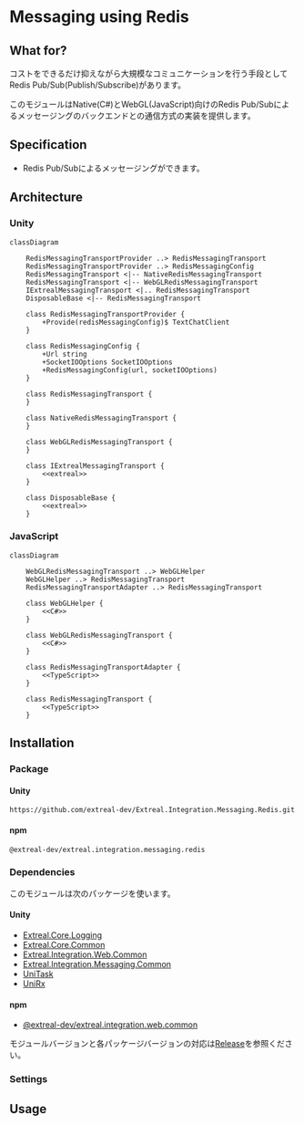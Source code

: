 ﻿---
sidebar_position: 10
---

# Messaging using Redis

## What for?

コストをできるだけ抑えながら大規模なコミュニケーションを行う手段としてRedis Pub/Sub(Publish/Subscribe)があります。

このモジュールはNative(C#)とWebGL(JavaScript)向けのRedis Pub/Subによるメッセージングのバックエンドとの通信方式の実装を提供します。

## Specification

- Redis Pub/Subによるメッセージングができます。

## Architecture

### Unity

```mermaid
classDiagram

    RedisMessagingTransportProvider ..> RedisMessagingTransport
    RedisMessagingTransportProvider ..> RedisMessagingConfig
    RedisMessagingTransport <|-- NativeRedisMessagingTransport
    RedisMessagingTransport <|-- WebGLRedisMessagingTransport
    IExtrealMessagingTransport <|.. RedisMessagingTransport
    DisposableBase <|-- RedisMessagingTransport

    class RedisMessagingTransportProvider {
        +Provide(redisMessagingConfig)$ TextChatClient
    }
    
    class RedisMessagingConfig {
        +Url string
        +SocketIOOptions SocketIOOptions
        +RedisMessagingConfig(url, socketIOOptions)
    }
    
    class RedisMessagingTransport {
    }
    
    class NativeRedisMessagingTransport {
    }
    
    class WebGLRedisMessagingTransport {
    }

    class IExtrealMessagingTransport {
        <<extreal>>
    }

    class DisposableBase {
        <<extreal>>
    }
```

### JavaScript

```mermaid
classDiagram

    WebGLRedisMessagingTransport ..> WebGLHelper
    WebGLHelper ..> RedisMessagingTransport
    RedisMessagingTransportAdapter ..> RedisMessagingTransport
    
    class WebGLHelper {
        <<C#>>
    }

    class WebGLRedisMessagingTransport {
        <<C#>>
    }

    class RedisMessagingTransportAdapter {
        <<TypeScript>>
    }
    
    class RedisMessagingTransport {
        <<TypeScript>>
    }
```

## Installation

### Package

#### Unity

```text
https://github.com/extreal-dev/Extreal.Integration.Messaging.Redis.git
```

#### npm

```text
@extreal-dev/extreal.integration.messaging.redis
```

### Dependencies

このモジュールは次のパッケージを使います。

#### Unity

- [Extreal.Core.Logging](../core/logging.md)
- [Extreal.Core.Common](../core/common.md)
- [Extreal.Integration.Web.Common](../integration/web.common.md)
- [Extreal.Integration.Messaging.Common](../integration/messaging.common.md)
- [UniTask](https://github.com/Cysharp/UniTask)
- [UniRx](https://github.com/neuecc/UniRx)

#### npm

- [@extreal-dev/extreal.integration.web.common](https://www.npmjs.com/package/@extreal-dev/extreal.integration.web.common)

モジュールバージョンと各パッケージバージョンの対応は[Release](../category/release)を参照ください。

### Settings

## Usage
